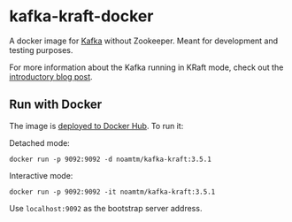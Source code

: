 # kafka-kraft-docker

A docker image for [Kafka](https://kafka.apache.org) without Zookeeper. Meant for development and testing purposes.

For more information about the Kafka running in KRaft mode, 
check out the [introductory blog post](https://www.confluent.io/blog/kafka-without-zookeeper-a-sneak-peek).

## Run with Docker

The image is [deployed to Docker Hub](https://hub.docker.com/r/noamtm/kafka-kraft). To run it:

Detached mode:
```
docker run -p 9092:9092 -d noamtm/kafka-kraft:3.5.1
```

Interactive mode:
```
docker run -p 9092:9092 -it noamtm/kafka-kraft:3.5.1
```

Use `localhost:9092` as the bootstrap server address.
